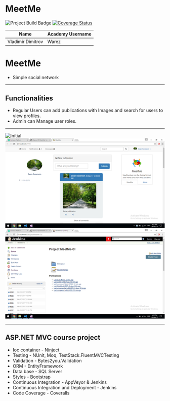 # MeetMe

<img src="https://ci.appveyor.com/api/projects/status/o9fo3dvaui4ap5kt?svg=true" alt="Project Build Badge">
<a href='https://coveralls.io/github/Warez-VD/MeetMe?branch=master'><img src='https://coveralls.io/repos/github/Warez-VD/MeetMe/badge.svg?branch=master' alt='Coverage Status' /></a>

| Name              | Academy Username  |
|-------------------|-------------------|
|Vladimir Dimitrov  | Warez             |

# MeetMe
  - Simple social network
-----------------------------------------------------------------------------------------------------------------------

## Functionalities
 - Regular Users can add publications with Images and search for users to view profiles.
 - Admin can Manage user roles.
 
-----------------------------------------------------------------------------------------------------------------------

![Initial](./Screenshots/MeetMeHome.png")
![Initial](./Screenshots/MeetMeHome.png)
![Initial](./Screenshots/MeetMeJenkins.png)

-----------------------------------------------------------------------------------------------------------------------

## ASP.NET MVC course project
  - Ioc container - Ninject 
  - Testing - NUnit, Moq, TestStack.FluentMVCTesting
  - Validation - Bytes2you.Validation
  - ORM - EntityFramework
  - Data base - SQL Server
  - Styles - Bootstrap 
  - Continuous Integration - AppVeyor & Jenkins
  - Continuous Integration and Deployment - Jenkins
  - Code Coverage - Coveralls
